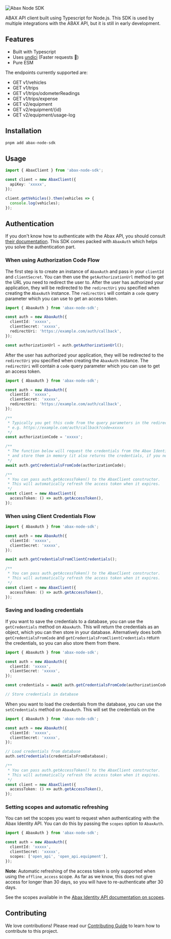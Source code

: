 <img src="https://github.com/bjerkio/abax-node-sdk/raw/main/.github/logo.svg" alt="Abax Node SDK">

ABAX API client built using Typescript for Node.js. This SDK is used by multiple
integrations with the ABAX API, but it is still in early development.

## Features

- Built with Typescript
- Uses [undici](https://github.com/nodejs/undici) (Faster requests 🚀)
- Pure ESM

The endpoints currently supported are:

- GET v1/vehicles
- GET v1/trips
- GET v1/trips/odometerReadings
- GET v1/trips/expense
- GET v2/equipment
- GET v2/equipment/{id}
- GET v2/equipment/usage-log

## Installation

```bash
pnpm add abax-node-sdk
```

## Usage

```typescript
import { AbaxClient } from 'abax-node-sdk';

const client = new AbaxClient({
  apiKey: 'xxxxx',
});

client.getVehicles().then(vehicles => {
  console.log(vehicles);
});
```

## Authentication

If you don't know how to authenticate with the Abax API, you should consult
[their documentation][abax-auth-docs]. This SDK comes packed with `AbaxAuth`
which helps you solve the authentication part.

[abax-auth-docs]:
  https://developers.abax.cloud/getting-started#authentication-and-authorization-details

### When using Authorization Code Flow

The first step is to create an instance of `AbaxAuth` and pass in your
`clientId` and `clientSecret`. You can then use the `getAuthorizationUrl` method
to get the URL you need to redirect the user to. After the user has authorized
your application, they will be redirected to the `redirectUri` you specified
when creating the `AbaxAuth` instance. The `redirectUri` will contain a `code`
query parameter which you can use to get an access token.

```typescript
import { AbaxAuth } from 'abax-node-sdk';

const auth = new AbaxAuth({
  clientId: 'xxxxx',
  clientSecret: 'xxxxx',
  redirectUri: 'https://example.com/auth/callback',
});

const authorizationUrl = auth.getAuthorizationUrl();
```

After the user has authorized your application, they will be redirected to the
`redirectUri` you specified when creating the `AbaxAuth` instance. The
`redirectUri` will contain a `code` query parameter which you can use to get an
access token.

```typescript
import { AbaxAuth } from 'abax-node-sdk';

const auth = new AbaxAuth({
  clientId: 'xxxxx',
  clientSecret: 'xxxxx',
  redirectUri: 'https://example.com/auth/callback',
});

/**
 * Typically you get this code from the query parameters in the redirect URI.
 * e.g. https://example.com/auth/callback?code=xxxxx
 */
const authorizationCode = 'xxxxx';

/**
 * The function below will request the credentials from the Abax Identity API,
 * and store them in memory (it also returns the credentials, if you need them, eg. for storing in database).
 */
await auth.getCredentialsFromCode(authorizationCode);

/**
 * You can pass auth.getAccessToken() to the AbaxClient constructor.
 * This will automatically refresh the access token when it expires.
 */
const client = new AbaxClient({
  accessToken: () => auth.getAccessToken(),
});
```

### When using Client Credentials Flow

```typescript
import { AbaxAuth } from 'abax-node-sdk';

const auth = new AbaxAuth({
  clientId: 'xxxxx',
  clientSecret: 'xxxxx',
});

await auth.getCredentialsFromClientCredentials();

/**
 * You can pass auth.getAccessToken() to the AbaxClient constructor.
 * This will automatically refresh the access token when it expires.
 */
const client = new AbaxClient({
  accessToken: () => auth.getAccessToken(),
});
```

### Saving and loading credentials

If you want to save the credentials to a database, you can use the
`getCredentials` method on `AbaxAuth`. This will return the credentials as an
object, which you can then store in your database. Alternatively does both
`getCredentialsFromCode` and `getCredentialsFromClientCredentials` return the
credentials, so you can also store them from there.

```typescript
import { AbaxAuth } from 'abax-node-sdk';

const auth = new AbaxAuth({
  clientId: 'xxxxx',
  clientSecret: 'xxxxx',
});

const credentials = await auth.getCredentialsFromCode(authorizationCode);

// Store credentials in database
```

When you want to load the credentials from the database, you can use the
`setCredentials` method on `AbaxAuth`. This will set the credentials on the

```typescript
import { AbaxAuth } from 'abax-node-sdk';

const auth = new AbaxAuth({
  clientId: 'xxxxx',
  clientSecret: 'xxxxx',
});

// Load credentials from database
auth.setCredentials(credentialsFromDatabase);

/**
 * You can pass auth.getAccessToken() to the AbaxClient constructor.
 * This will automatically refresh the access token when it expires.
 */
const client = new AbaxClient({
  accessToken: () => auth.getAccessToken(),
});
```

### Setting scopes and automatic refreshing

You can set the scopes you want to request when authenticating with the Abax
Identity API. You can do this by passing the `scopes` option to `AbaxAuth`.

```typescript
import { AbaxAuth } from 'abax-node-sdk';

const auth = new AbaxAuth({
  clientId: 'xxxxx',
  clientSecret: 'xxxxx',
  scopes: ['open_api', 'open_api.equipment'],
});
```

**Note**: Automatic refreshing of the access token is only supported when using
the `offline_access` scope. As far as we know, this does not give access for
longer than 30 days, so you will have to re-authenticate after 30 days.

See the scopes available in the [Abax Identity API documentation on
scopes][abax-scopes].

[abax-scopes]: https://developers.abax.cloud/getting-started#scopes

## Contributing

We love contributions! Please read our [Contributing Guide](CONTRIBUTING.md) to
learn how to contribute to this project.
